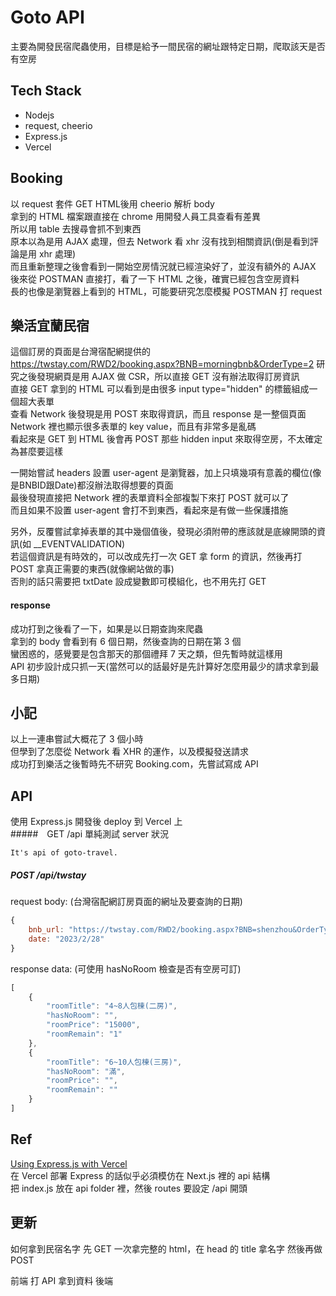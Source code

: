 # Goto API
主要為開發民宿爬蟲使用，目標是給予一間民宿的網址跟特定日期，爬取該天是否有空房

## Tech Stack
- Nodejs
- request, cheerio
- Express.js
- Vercel

## Booking
以 request 套件 GET HTML後用 cheerio 解析 body  
拿到的 HTML 檔案跟直接在 chrome 用開發人員工具查看有差異  
所以用 table 去搜尋會抓不到東西  
原本以為是用 AJAX 處理，但去 Network 看 xhr 沒有找到相關資訊(倒是看到評論是用 xhr 處理)  
而且重新整理之後會看到一開始空房情況就已經渲染好了，並沒有額外的 AJAX  
後來從 POSTMAN 直接打，看了一下 HTML 之後，確實已經包含空房資料  
長的也像是瀏覽器上看到的 HTML，可能要研究怎麼模擬 POSTMAN 打 request  

## 樂活宜蘭民宿
這個訂房的頁面是台灣宿配網提供的  
https://twstay.com/RWD2/booking.aspx?BNB=morningbnb&OrderType=2 
研究之後發現網頁是用 AJAX 做 CSR，所以直接 GET 沒有辦法取得訂房資訊  
直接 GET 拿到的 HTML 可以看到是由很多 input type="hidden" 的標籤組成一個超大表單  
查看 Network 後發現是用 POST 來取得資訊，而且 response 是一整個頁面  
Network 裡也顯示很多表單的 key value，而且有非常多是亂碼  
看起來是 GET 到 HTML 後會再 POST 那些 hidden input 來取得空房，不太確定為甚麼要這樣  

一開始嘗試 headers 設置 user-agent 是瀏覽器，加上只填幾項有意義的欄位(像是BNBID跟Date)都沒辦法取得想要的頁面  
最後發現直接把 Network 裡的表單資料全部複製下來打 POST 就可以了   
而且如果不設置 user-agent 會打不到東西，看起來是有做一些保護措施  

另外，反覆嘗試拿掉表單的其中幾個值後，發現必須附帶的應該就是底線開頭的資訊(如 __EVENTVALIDATION)  
若這個資訊是有時效的，可以改成先打一次 GET 拿 form 的資訊，然後再打 POST 拿真正需要的東西(就像網站做的事)  
否則的話只需要把 txtDate 設成變數即可模組化，也不用先打 GET  

#### response
成功打到之後看了一下，如果是以日期查詢來爬蟲  
拿到的 body 會看到有 6 個日期，然後查詢的日期在第 3 個  
蠻困惑的，感覺要是包含那天的那個禮拜 7 天之類，但先暫時就這樣用  
API 初步設計成只抓一天(當然可以的話最好是先計算好怎麼用最少的請求拿到最多日期)  

## 小記
以上一連串嘗試大概花了 3 個小時  
但學到了怎麼從 Network 看 XHR 的運作，以及模擬發送請求  
成功打到樂活之後暫時先不研究 Booking.com，先嘗試寫成 API

## API
使用 Express.js 開發後 deploy 到 Vercel 上  
#####　GET /api
單純測試 server 狀況
```
It's api of goto-travel.
```

##### POST /api/twstay
request body: (台灣宿配網訂房頁面的網址及要查詢的日期)
```js
{
    bnb_url: "https://twstay.com/RWD2/booking.aspx?BNB=shenzhou&OrderType=2",
    date: "2023/2/28"
}
```
response data: (可使用 hasNoRoom 檢查是否有空房可訂)
```js
[
    {
        "roomTitle": "4~8人包棟(二房)",
        "hasNoRoom": "",
        "roomPrice": "15000",
        "roomRemain": "1"
    },
    {
        "roomTitle": "6~10人包棟(三房)",
        "hasNoRoom": "滿",
        "roomPrice": "",
        "roomRemain": ""
    }
]
```


## Ref
[Using Express.js with Vercel](https://vercel.com/guides/using-express-with-vercel)  
在 Vercel 部署 Express 的話似乎必須模仿在 Next.js 裡的 api 結構  
把 index.js 放在 api folder 裡，然後 routes 要設定 /api 開頭  


## 更新
如何拿到民宿名字
先 GET 一次拿完整的 html，在 head 的 title 拿名字
然後再做 POST

前端 打 API 拿到資料
後端 